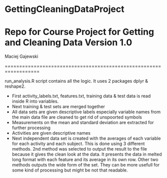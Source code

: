 GettingCleaningDataProject
==========================

Repo for Course Project for Getting and Cleaning Data
Version 1.0
==================================================================

Maciej Gajewski

==================================================================

run_analysis.R script contains all the logic. It uses 2 packages dplyr & reshape2. 
 - First activity_labels.txt, features.txt, training data & test data is read inside R into variables.
 - Next training & test sets are merged together
 - All data sets are given descriptive labels especially variable names from the main data file are cleaned to get rid of unspoorted symbols
 - Measurements on the mean and standard deviation are extracted for further processing
 - Activities are given descriptive names
 - Next independent data set is created with the averages of each variable for each activity and each subject. This is done using 3 different methods. 
   2nd method was selected to output the result to the file because it gives the clean look at the data. It presents the data in melted long format
   with each feature and its average in its own row.
   Other two methods outputs the wide form of the set. They can be more usefull for some kind of processing but might be not that readable.
